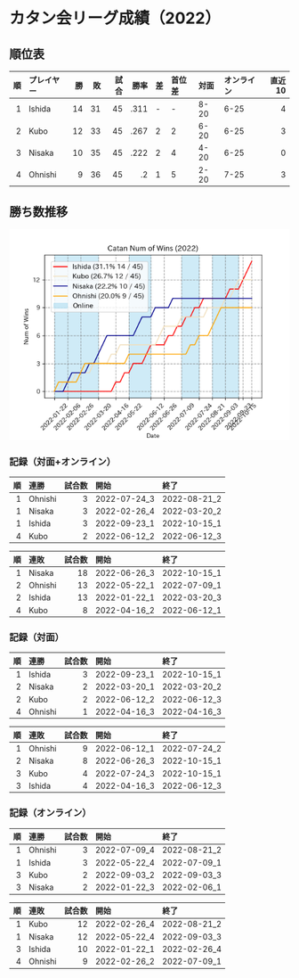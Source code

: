 # カタン会リーグ成績（2022）
## 順位表
|   順 | プレイヤー   |   勝 |   敗 |   試合 |    勝率 | 差   | 首位差   | 対面   | オンライン   |   直近10 |
|----:|:--------|----:|----:|-----:|------:|:----|:------|:-----|:--------|-------:|
|   1 | Ishida  |  14 |  31 |   45 | .311 | -   | -     | 8-20 | 6-25    |      4 |
|   2 | Kubo    |  12 |  33 |   45 | .267 | 2   | 2     | 6-20 | 6-25    |      3 |
|   3 | Nisaka  |  10 |  35 |   45 | .222 | 2   | 4     | 4-20 | 6-25    |      0 |
|   4 | Ohnishi |   9 |  36 |   45 | .2   | 1   | 5     | 2-20 | 7-25    |      3 |
## 勝ち数推移
![graph](./wnums_2022.png)
### 記録（対面+オンライン）
|   順 | 連勝      |   試合数 | 開始           | 終了           |
|----:|:--------|------:|:-------------|:-------------|
|   1 | Ohnishi |     3 | 2022-07-24_3 | 2022-08-21_2 |
|   1 | Nisaka  |     3 | 2022-02-26_4 | 2022-03-20_2 |
|   1 | Ishida  |     3 | 2022-09-23_1 | 2022-10-15_1 |
|   4 | Kubo    |     2 | 2022-06-12_2 | 2022-06-12_3 |  

|   順 | 連敗      |   試合数 | 開始           | 終了           |
|----:|:--------|------:|:-------------|:-------------|
|   1 | Nisaka  |    18 | 2022-06-26_3 | 2022-10-15_1 |
|   2 | Ohnishi |    13 | 2022-05-22_1 | 2022-07-09_1 |
|   2 | Ishida  |    13 | 2022-01-22_1 | 2022-03-20_3 |
|   4 | Kubo    |     8 | 2022-04-16_2 | 2022-06-12_1 |
### 記録（対面）
|   順 | 連勝      |   試合数 | 開始           | 終了           |
|----:|:--------|------:|:-------------|:-------------|
|   1 | Ishida  |     3 | 2022-09-23_1 | 2022-10-15_1 |
|   2 | Nisaka  |     2 | 2022-03-20_1 | 2022-03-20_2 |
|   2 | Kubo    |     2 | 2022-06-12_2 | 2022-06-12_3 |
|   4 | Ohnishi |     1 | 2022-04-16_3 | 2022-04-16_3 |  

|   順 | 連敗      |   試合数 | 開始           | 終了           |
|----:|:--------|------:|:-------------|:-------------|
|   1 | Ohnishi |     9 | 2022-06-12_1 | 2022-07-24_2 |
|   2 | Nisaka  |     8 | 2022-06-26_3 | 2022-10-15_1 |
|   3 | Kubo    |     4 | 2022-07-24_3 | 2022-10-15_1 |
|   3 | Ishida  |     4 | 2022-04-16_3 | 2022-06-12_3 |
### 記録（オンライン）
|   順 | 連勝      |   試合数 | 開始           | 終了           |
|----:|:--------|------:|:-------------|:-------------|
|   1 | Ohnishi |     3 | 2022-07-09_4 | 2022-08-21_2 |
|   1 | Ishida  |     3 | 2022-05-22_4 | 2022-07-09_1 |
|   3 | Kubo    |     2 | 2022-09-03_2 | 2022-09-03_3 |
|   3 | Nisaka  |     2 | 2022-01-22_3 | 2022-02-06_1 |  

|   順 | 連敗      |   試合数 | 開始           | 終了           |
|----:|:--------|------:|:-------------|:-------------|
|   1 | Kubo    |    12 | 2022-02-26_4 | 2022-08-21_2 |
|   1 | Nisaka  |    12 | 2022-05-22_4 | 2022-09-03_3 |
|   3 | Ishida  |    10 | 2022-01-22_1 | 2022-02-26_4 |
|   4 | Ohnishi |     9 | 2022-02-26_2 | 2022-07-09_1 |
